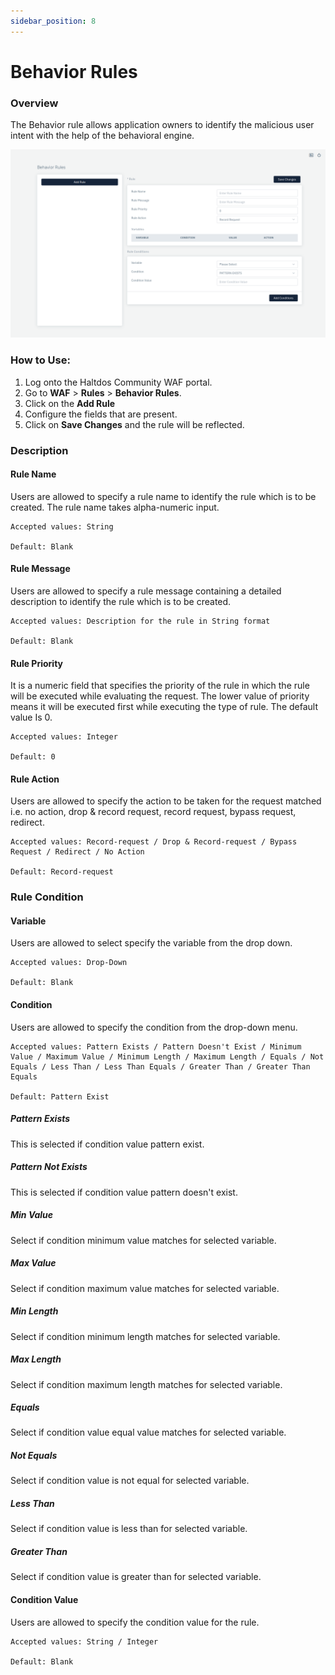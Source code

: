 ```yaml
---
sidebar_position: 8
---
```

# Behavior Rules

### Overview
The Behavior rule allows application owners to identify the malicious user intent with the help of the behavioral engine.

![behaviour Rule](/img/ce-waf/docs/behavior_rule_2.png)


### How to Use:
1. Log onto the Haltdos Community WAF portal.
2. Go to **WAF** > **Rules** > **Behavior Rules**.
3. Click on the **Add Rule**
4. Configure the fields that are present.
5. Click on **Save Changes** and the rule will be reflected.

### Description

#### Rule Name
Users are allowed to specify a rule name to identify the rule which is to be created. The rule name takes alpha-numeric input.

    Accepted values: String

    Default: Blank  

#### Rule Message 
Users are allowed to specify a rule message containing a detailed description to identify the rule which is to be created.

    Accepted values: Description for the rule in String format

    Default: Blank  

#### Rule Priority
It is a numeric field that specifies the priority of the rule in which the rule will be executed while evaluating the request. The lower value of priority means it will be executed first while executing the type of rule. The default value Is 0.

    Accepted values: Integer 

    Default: 0 

#### Rule Action
Users are allowed to specify the action to be taken for the request matched i.e. no action, drop & record request, record request, bypass request, redirect.

    Accepted values: Record-request / Drop & Record-request / Bypass Request / Redirect / No Action

    Default: Record-request  

### **Rule Condition**

#### Variable 
Users are allowed to select specify the variable from the drop down.

    Accepted values: Drop-Down 

    Default: Blank  

#### Condition
Users are allowed to specify the condition from the drop-down menu.

    Accepted values: Pattern Exists / Pattern Doesn't Exist / Minimum Value / Maximum Value / Minimum Length / Maximum Length / Equals / Not Equals / Less Than / Less Than Equals / Greater Than / Greater Than Equals

    Default: Pattern Exist  

#####  Pattern Exists
This is selected if condition value pattern exist.
   
##### Pattern Not Exists
This is selected if condition value pattern doesn't exist.
   
##### Min Value
Select if condition minimum value matches for selected variable.
   
##### Max Value
Select if condition maximum value matches for selected variable.
   
##### Min Length
Select if condition minimum length matches for selected variable.
   
##### Max Length
Select if condition maximum length matches for selected variable.
   
##### Equals
Select if condition value equal value matches for selected variable.
   
##### Not Equals
Select if condition value is not equal for selected variable.
   
##### Less Than
Select if condition value is less than for selected variable.
   
##### Greater Than  
Select if condition value is greater than for selected variable.
   
#### Condition Value
Users are allowed to specify the condition value for the rule.

    Accepted values: String / Integer

    Default: Blank  


